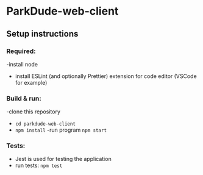 # ParkDude-web-client

## Setup instructions

### Required:
-install node
- install ESLint (and optionally Prettier) extension for code editor (VSCode for example)

### Build & run:
  -clone this repository
  - ```cd parkdude-web-client```
  - ```npm install```
  -run program  ```npm start```
  
  ### Tests:
- Jest is used for testing the application
- run tests: ```npm test```

